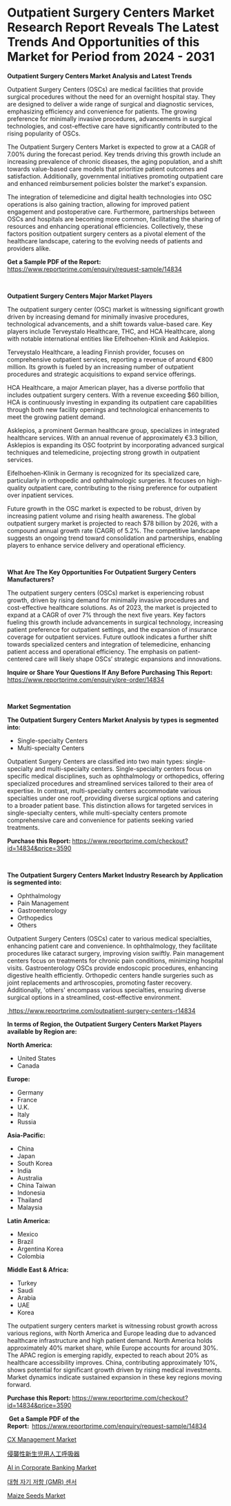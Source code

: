<p><h1>Outpatient Surgery Centers Market Research Report Reveals The Latest Trends And Opportunities of this Market for Period from 2024 - 2031</h1></p><p><strong>Outpatient Surgery Centers Market Analysis and Latest Trends</strong></p>
<p><p>Outpatient Surgery Centers (OSCs) are medical facilities that provide surgical procedures without the need for an overnight hospital stay. They are designed to deliver a wide range of surgical and diagnostic services, emphasizing efficiency and convenience for patients. The growing preference for minimally invasive procedures, advancements in surgical technologies, and cost-effective care have significantly contributed to the rising popularity of OSCs.</p><p>The Outpatient Surgery Centers Market is expected to grow at a CAGR of 7.00% during the forecast period. Key trends driving this growth include an increasing prevalence of chronic diseases, the aging population, and a shift towards value-based care models that prioritize patient outcomes and satisfaction. Additionally, governmental initiatives promoting outpatient care and enhanced reimbursement policies bolster the market's expansion. </p><p>The integration of telemedicine and digital health technologies into OSC operations is also gaining traction, allowing for improved patient engagement and postoperative care. Furthermore, partnerships between OSCs and hospitals are becoming more common, facilitating the sharing of resources and enhancing operational efficiencies. Collectively, these factors position outpatient surgery centers as a pivotal element of the healthcare landscape, catering to the evolving needs of patients and providers alike.</p></p>
<p><strong>Get a Sample PDF of the Report:&nbsp;</strong> <a href="https://www.reportprime.com/enquiry/request-sample/14834">https://www.reportprime.com/enquiry/request-sample/14834</a></p>
<p>&nbsp;</p>
<p><strong>Outpatient Surgery Centers Major Market Players</strong></p>
<p><p>The outpatient surgery center (OSC) market is witnessing significant growth driven by increasing demand for minimally invasive procedures, technological advancements, and a shift towards value-based care. Key players include Terveystalo Healthcare, THC, and HCA Healthcare, along with notable international entities like Eifelhoehen-Klinik and Asklepios.</p><p>Terveystalo Healthcare, a leading Finnish provider, focuses on comprehensive outpatient services, reporting a revenue of around €800 million. Its growth is fueled by an increasing number of outpatient procedures and strategic acquisitions to expand service offerings.</p><p>HCA Healthcare, a major American player, has a diverse portfolio that includes outpatient surgery centers. With a revenue exceeding $60 billion, HCA is continuously investing in expanding its outpatient care capabilities through both new facility openings and technological enhancements to meet the growing patient demand.</p><p>Asklepios, a prominent German healthcare group, specializes in integrated healthcare services. With an annual revenue of approximately €3.3 billion, Asklepios is expanding its OSC footprint by incorporating advanced surgical techniques and telemedicine, projecting strong growth in outpatient services.</p><p>Eifelhoehen-Klinik in Germany is recognized for its specialized care, particularly in orthopedic and ophthalmologic surgeries. It focuses on high-quality outpatient care, contributing to the rising preference for outpatient over inpatient services.</p><p>Future growth in the OSC market is expected to be robust, driven by increasing patient volume and rising health awareness. The global outpatient surgery market is projected to reach $78 billion by 2026, with a compound annual growth rate (CAGR) of 5.2%. The competitive landscape suggests an ongoing trend toward consolidation and partnerships, enabling players to enhance service delivery and operational efficiency.</p></p>
<p>&nbsp;</p>
<p><strong>What Are The Key Opportunities For Outpatient Surgery Centers Manufacturers?</strong></p>
<p><p>The outpatient surgery centers (OSCs) market is experiencing robust growth, driven by rising demand for minimally invasive procedures and cost-effective healthcare solutions. As of 2023, the market is projected to expand at a CAGR of over 7% through the next five years. Key factors fueling this growth include advancements in surgical technology, increasing patient preference for outpatient settings, and the expansion of insurance coverage for outpatient services. Future outlook indicates a further shift towards specialized centers and integration of telemedicine, enhancing patient access and operational efficiency. The emphasis on patient-centered care will likely shape OSCs’ strategic expansions and innovations.</p></p>
<p><strong>Inquire or Share Your Questions If Any Before Purchasing This Report:</strong> <a href="https://www.reportprime.com/enquiry/pre-order/14834">https://www.reportprime.com/enquiry/pre-order/14834</a></p>
<p>&nbsp;</p>
<p><strong>Market Segmentation</strong></p>
<p><strong>The Outpatient Surgery Centers Market Analysis by types is segmented into:</strong></p>
<p><ul><li>Single-specialty Centers</li><li>Multi-specialty Centers</li></ul></p>
<p><p>Outpatient Surgery Centers are classified into two main types: single-specialty and multi-specialty centers. Single-specialty centers focus on specific medical disciplines, such as ophthalmology or orthopedics, offering specialized procedures and streamlined services tailored to their area of expertise. In contrast, multi-specialty centers accommodate various specialties under one roof, providing diverse surgical options and catering to a broader patient base. This distinction allows for targeted services in single-specialty centers, while multi-specialty centers promote comprehensive care and convenience for patients seeking varied treatments.</p></p>
<p><strong>Purchase this Report:&nbsp;</strong><a href="https://www.reportprime.com/checkout?id=14834&price=3590">https://www.reportprime.com/checkout?id=14834&price=3590</a></p>
<p>&nbsp;</p>
<p><strong>The Outpatient Surgery Centers Market Industry Research by Application is segmented into:</strong></p>
<p><ul><li>Ophthalmology</li><li>Pain Management</li><li>Gastroenterology</li><li>Orthopedics</li><li>Others</li></ul></p>
<p><p>Outpatient Surgery Centers (OSCs) cater to various medical specialties, enhancing patient care and convenience. In ophthalmology, they facilitate procedures like cataract surgery, improving vision swiftly. Pain management centers focus on treatments for chronic pain conditions, minimizing hospital visits. Gastroenterology OSCs provide endoscopic procedures, enhancing digestive health efficiently. Orthopedic centers handle surgeries such as joint replacements and arthroscopies, promoting faster recovery. Additionally, 'others' encompass various specialties, ensuring diverse surgical options in a streamlined, cost-effective environment.</p></p>
<p><a href="https://www.reportprime.com/outpatient-surgery-centers-r14834">&nbsp;https://www.reportprime.com/outpatient-surgery-centers-r14834</a></p>
<p><strong>In terms of Region, the Outpatient Surgery Centers Market Players available by Region are:</strong></p>
<p>
    <p> <strong> North America: </strong>
        <ul>
            <li>United States</li>
            <li>Canada</li>
        </ul>
        </p> 
    <p> <strong> Europe: </strong>
        <ul>
            <li>Germany</li>
            <li>France</li>
            <li>U.K.</li>
            <li>Italy</li>
            <li>Russia</li>
        </ul>
        </p> 
    <p> <strong> Asia-Pacific: </strong>
        <ul>
            <li>China</li>
            <li>Japan</li>
            <li>South Korea</li>
            <li>India</li>
            <li>Australia</li>
            <li>China Taiwan</li>
            <li>Indonesia</li>
            <li>Thailand</li>
            <li>Malaysia</li>
        </ul>
        </p> 
    <p> <strong> Latin America: </strong>
        <ul>
            <li>Mexico</li>
            <li>Brazil</li>
            <li>Argentina Korea</li>
            <li>Colombia</li>
        </ul>
        </p> 
    <p> <strong> Middle East & Africa: </strong>
        <ul>
            <li>Turkey</li>
            <li>Saudi</li>
            <li>Arabia</li>
            <li>UAE</li>
            <li>Korea</li>
        </ul>
    </p>
    </p>
<p><p>The outpatient surgery centers market is witnessing robust growth across various regions, with North America and Europe leading due to advanced healthcare infrastructure and high patient demand. North America holds approximately 40% market share, while Europe accounts for around 30%. The APAC region is emerging rapidly, expected to reach about 20% as healthcare accessibility improves. China, contributing approximately 10%, shows potential for significant growth driven by rising medical investments. Market dynamics indicate sustained expansion in these key regions moving forward.</p></p>
<p><strong>Purchase this Report: </strong><a href="https://www.reportprime.com/checkout?id=14834&price=3590">https://www.reportprime.com/checkout?id=14834&price=3590</a></p>
<p>&nbsp;<strong>Get a Sample PDF of the Report:&nbsp;&nbsp;</strong><a href="https://www.reportprime.com/enquiry/request-sample/14834">https://www.reportprime.com/enquiry/request-sample/14834</a></p>
<p><strong></strong></p>
<p><p><a href="https://www.linkedin.com/pulse/cx-management-market-global-regional-analysis-focus-end-tjwaf?trackingId=rRADK29bTxy587tQPYuesA%3D%3D">CX Management Market</a></p><p><a href="https://medium.com/@fsde4w/invasive-neonatal-ventilators-market-%E3%81%AE%E3%82%B0%E3%83%AD%E3%83%BC%E3%83%90%E3%83%AB%E5%B8%82%E5%A0%B4%E6%A6%82%E8%A6%81%E3%81%AF-%E4%B8%96%E7%95%8C%E3%81%8A%E3%82%88%E3%81%B3%E4%B8%BB%E8%A6%81%E5%B8%82%E5%A0%B4%E3%81%AB%E3%81%8A%E3%81%91%E3%82%8B%E6%A5%AD%E7%95%8C%E3%81%AB%E5%BD%B1%E9%9F%BF%E3%82%92%E4%B8%8E%E3%81%88%E3%82%8B%E4%B8%BB%E8%A6%81%E3%81%AA%E3%83%88%E3%83%AC%E3%83%B3%E3%83%89%E3%81%AB%E3%81%A4%E3%81%84%E3%81%A6-%E7%8B%AC%E8%87%AA%E3%81%AE%E8%A6%96%E7%82%B9%E3%82%92%E6%8F%90%E4%BE%9B%E3%81%97%E3%81%BE%E3%81%99-1d3606b9537b">侵襲性新生児用人工呼吸器</a></p><p><a href="https://www.linkedin.com/pulse/ai-corporate-banking-market-size-share-analysis-growth-nykvf?trackingId=jvBkeCvKTUSdvVmSKyjpCQ%3D%3D">AI in Corporate Banking Market</a></p><p><a href="https://medium.com/@terina.1/%EA%B1%B0%EB%8C%80-%EC%9E%90%EA%B8%B0-%EC%A0%80%ED%95%AD-gmr-%EC%84%BC%EC%84%9C-%EC%8B%9C%EC%9E%A5-2024%EB%85%84%EB%B6%80%ED%84%B0-2031%EB%85%84%EA%B9%8C%EC%A7%80%EC%9D%98-%EC%82%B0%EC%97%85-%EB%8F%99%ED%96%A5-%EB%B0%8F-%EC%98%88%EC%B8%A1-b3c28e7feb95">대형 자기 저항 (GMR) 센서</a></p><p><a href="https://issuu.com/reportprime-2/docs/maize-seeds-market-size-2030.pptx_806c5296f3c164">Maize Seeds Market</a></p></p>